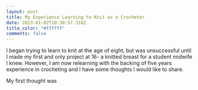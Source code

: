 ```yaml
---
layout: post
title: My Experience Learning to Knit as a Crocheter
date: 2023-01-02T10:30:57.316Z
title_color: "#ffffff"
comments: false
---
```

I﻿ began trying to learn to knit at the age of eight, but was unsuccessful until I made my first and only project at 16- a knitted breast for a student midwife I knew. However, I am now relearning with the backing of five years experience in crocheting and I have some thoughts I would like to share.

M﻿y first thought was